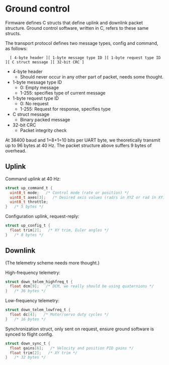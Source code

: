 Ground control
==============
Firmware defines C structs that define uplink and downlink packet structure.
Ground control software, written in C, refers to these same structs.

The transport protocol defines two message types, config and command, as
follows:

```
  [ 4-byte header ][ 1-byte message type ID ][ 1-byte request type ID ][ C struct message ][ 32-bit CRC ]
```

  * 4-byte header
    - Should never occur in any other part of packet, needs some thought.
  * 1-byte message type ID
    - 0: Empty message
    - 1-255: specifies type of current message
  * 1-byte request type ID
    - 0: No request
    - 1-255: Request for response, specifies type
  * C struct message
    - Binary packed message
  * 32-bit CRC
    - Packet integrity check

At 38400 baud and 1+8+1=10 bits per UART byte, we theoretically transmit up to
96 bytes at 40 Hz. The packet structure above suffers 9 bytes of overhead.

Uplink
------

Command uplink at 40 Hz:

```c
struct up_command_t {
  uint8_t mode;   /* Control mode (rate or position) */
  uint8_t axes[3];   /* Desired axis values (rad/s in XYZ or rad in XY) */
  uint8_t throttle;
}   /* 5 bytes */
```

Configuration uplink, request-reply:

```c
struct up_config_t {
  float trim[2];   /* XY trim, Euler angles */
}   /* 8 bytes */
```

Downlink
--------

(The telemetry scheme needs more thought.)

High-frequency telemetry:

```c
struct down_telem_highfreq_t {
  float dcm[9];   /* DCM, we really should be using quaternions */
}   /* 36 bytes */
```

Low-frequency telemetry:

```c
struct down_telem_lowfreq_t {
  float dc[4];   /* Motor/servo duty cycles */
}   /* 16 bytes */
```

Synchronization struct, only sent on request, ensure ground software is synced
to flight config.

```c
struct down_sync_t {
  float gains[6];   /* Velocity and position PID gains */
  float trim[2];   /* XY trim */
}   /* 32 bytes */
```

